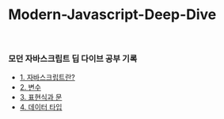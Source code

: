 # Modern-Javascript-Deep-Dive
<br>

### 모던 자바스크립트 딥 다이브 공부 기록
- [1. 자바스크립트란?](https://github.com/KIM-DONGJU/Modern-Javascript-Deep-Dive/tree/main/1.%20%EC%9E%90%EB%B0%94%EC%8A%A4%ED%81%AC%EB%A6%BD%ED%8A%B8%EB%9E%80)
- [2. 변수](https://github.com/KIM-DONGJU/Modern-Javascript-Deep-Dive/tree/main/2.%20%EB%B3%80%EC%88%98)
- [3. 표현식과 문](https://github.com/KIM-DONGJU/Modern-Javascript-Deep-Dive/tree/main/3.%20%ED%91%9C%ED%98%84%EC%8B%9D%EA%B3%BC%20%EB%AC%B8)
- [4. 데이터 타입](https://github.com/KIM-DONGJU/Modern-Javascript-Deep-Dive/tree/main/4.%20%EB%8D%B0%EC%9D%B4%ED%84%B0%20%ED%83%80%EC%9E%85)
